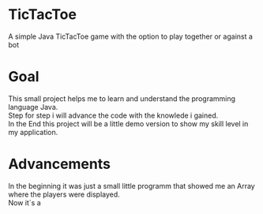 # TicTacToe
A simple Java TicTacToe game with the option to play together or against a bot
# Goal
This small project helps me to learn and understand the programming language Java.  
Step for step i will advance the code with the knowlede i gained.  
In the End this project will be a little demo version to show my skill level in my application.  
# Advancements
In the beginning it was just a small little programm that showed me an Array where the players were displayed.  
Now it`s a 
